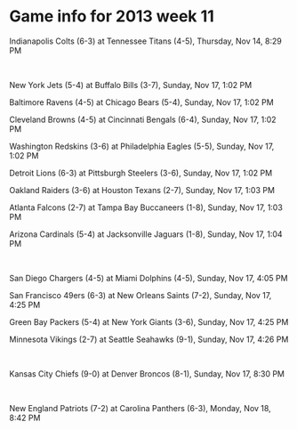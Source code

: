 # Game info for 2013 week 11

Indianapolis Colts (6-3) at Tennessee Titans (4-5), Thursday, Nov 14, 8:29 PM


<br/>

New York Jets (5-4) at Buffalo Bills (3-7), Sunday, Nov 17, 1:02 PM

Baltimore Ravens (4-5) at Chicago Bears (5-4), Sunday, Nov 17, 1:02 PM

Cleveland Browns (4-5) at Cincinnati Bengals (6-4), Sunday, Nov 17, 1:02 PM

Washington Redskins (3-6) at Philadelphia Eagles (5-5), Sunday, Nov 17, 1:02 PM

Detroit Lions (6-3) at Pittsburgh Steelers (3-6), Sunday, Nov 17, 1:02 PM

Oakland Raiders (3-6) at Houston Texans (2-7), Sunday, Nov 17, 1:03 PM

Atlanta Falcons (2-7) at Tampa Bay Buccaneers (1-8), Sunday, Nov 17, 1:03 PM

Arizona Cardinals (5-4) at Jacksonville Jaguars (1-8), Sunday, Nov 17, 1:04 PM


<br/>

San Diego Chargers (4-5) at Miami Dolphins (4-5), Sunday, Nov 17, 4:05 PM

San Francisco 49ers (6-3) at New Orleans Saints (7-2), Sunday, Nov 17, 4:25 PM

Green Bay Packers (5-4) at New York Giants (3-6), Sunday, Nov 17, 4:25 PM

Minnesota Vikings (2-7) at Seattle Seahawks (9-1), Sunday, Nov 17, 4:26 PM


<br/>

Kansas City Chiefs (9-0) at Denver Broncos (8-1), Sunday, Nov 17, 8:30 PM


<br/>

New England Patriots (7-2) at Carolina Panthers (6-3), Monday, Nov 18, 8:42 PM

